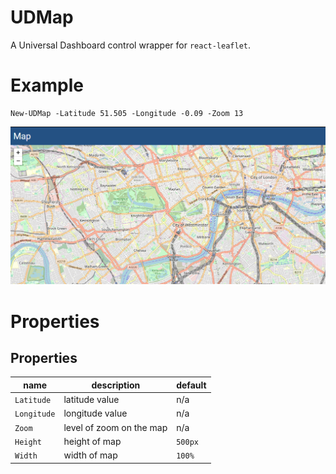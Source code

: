 # UDMap 

A Universal Dashboard control wrapper for `react-leaflet`.

# Example 

```
New-UDMap -Latitude 51.505 -Longitude -0.09 -Zoom 13
```

![](./images/map.png)

# Properties

## Properties
| name | description | default |
|------|-------------|---------|
|`Latitude`|latitude value|n/a|
|`Longitude`|longitude value|n/a|
|`Zoom`|level of zoom on the map|n/a|
|`Height`|height of map|`500px`|
|`Width`|width of map|`100%`|